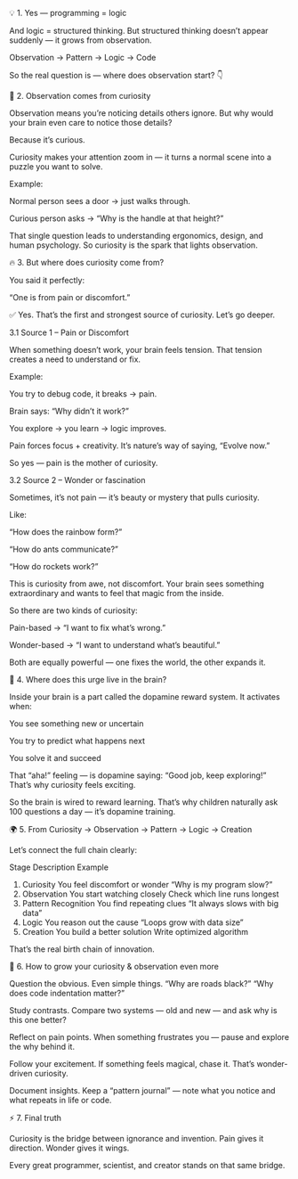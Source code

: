 💡 1. Yes — programming = logic

And logic = structured thinking.
But structured thinking doesn’t appear suddenly — it grows from observation.

Observation → Pattern → Logic → Code

So the real question is — where does observation start? 👇

👀 2. Observation comes from curiosity

Observation means you’re noticing details others ignore.
But why would your brain even care to notice those details?

Because it’s curious.

Curiosity makes your attention zoom in — it turns a normal scene into a puzzle you want to solve.

Example:

Normal person sees a door → just walks through.

Curious person asks → “Why is the handle at that height?”

That single question leads to understanding ergonomics, design, and human psychology.
So curiosity is the spark that lights observation.

🔥 3. But where does curiosity come from?

You said it perfectly:

“One is from pain or discomfort.”

✅ Yes. That’s the first and strongest source of curiosity.
Let’s go deeper.

3.1 Source 1 – Pain or Discomfort

When something doesn’t work, your brain feels tension.
That tension creates a need to understand or fix.

Example:

You try to debug code, it breaks → pain.

Brain says: “Why didn’t it work?”

You explore → you learn → logic improves.

Pain forces focus + creativity.
It’s nature’s way of saying, “Evolve now.”

So yes — pain is the mother of curiosity.

3.2 Source 2 – Wonder or fascination

Sometimes, it’s not pain — it’s beauty or mystery that pulls curiosity.

Like:

“How does the rainbow form?”

“How do ants communicate?”

“How do rockets work?”

This is curiosity from awe, not discomfort.
Your brain sees something extraordinary and wants to feel that magic from the inside.

So there are two kinds of curiosity:

Pain-based → “I want to fix what’s wrong.”

Wonder-based → “I want to understand what’s beautiful.”

Both are equally powerful — one fixes the world, the other expands it.

🧠 4. Where does this urge live in the brain?

Inside your brain is a part called the dopamine reward system.
It activates when:

You see something new or uncertain

You try to predict what happens next

You solve it and succeed

That “aha!” feeling — is dopamine saying: “Good job, keep exploring!”
That’s why curiosity feels exciting.

So the brain is wired to reward learning.
That’s why children naturally ask 100 questions a day — it’s dopamine training.

🌍 5. From Curiosity → Observation → Pattern → Logic → Creation

Let’s connect the full chain clearly:

Stage	Description	Example
1. Curiosity	You feel discomfort or wonder	“Why is my program slow?”
2. Observation	You start watching closely	Check which line runs longest
3. Pattern Recognition	You find repeating clues	“It always slows with big data”
4. Logic	You reason out the cause	“Loops grow with data size”
5. Creation	You build a better solution	Write optimized algorithm

That’s the real birth chain of innovation.

🌱 6. How to grow your curiosity & observation even more

Question the obvious.
Even simple things. “Why are roads black?” “Why does code indentation matter?”

Study contrasts.
Compare two systems — old and new — and ask why is this one better?

Reflect on pain points.
When something frustrates you — pause and explore the why behind it.

Follow your excitement.
If something feels magical, chase it. That’s wonder-driven curiosity.

Document insights.
Keep a “pattern journal” — note what you notice and what repeats in life or code.

⚡ 7. Final truth

Curiosity is the bridge between ignorance and invention.
Pain gives it direction. Wonder gives it wings.

Every great programmer, scientist, and creator stands on that same bridge.

